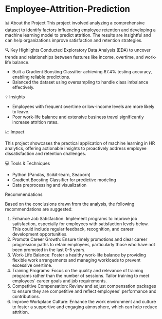 # Employee-Attrition-Prediction


📊 About the Project
This project involved analyzing a comprehensive dataset to identify factors influencing employee retention and developing a machine learning model to predict attrition. The results are insightful and can help organizations improve satisfaction and retention strategies.

🔍 Key Highlights
Conducted Exploratory Data Analysis (EDA) to uncover trends and relationships between features like income, overtime, and work-life balance.

- Built a Gradient Boosting Classifier achieving 87.4% testing accuracy, enabling reliable predictions.
- Balanced the dataset using oversampling to handle class imbalance effectively.

💡 Insights
- Employees with frequent overtime or low-income levels are more likely to leave.
- Poor work-life balance and extensive business travel significantly increase attrition rates.

📈 Impact

This project showcases the practical application of machine learning in HR analytics, offering actionable insights to proactively address employee dissatisfaction and retention challenges.

💻 Tools & Techniques

- Python (Pandas, Scikit-learn, Seaborn)
- Gradient Boosting Classifier for predictive modeling
- Data preprocessing and visualization

Recommendations

Based on the conclusions drawn from the analysis, the following recommendations are suggested:
1. Enhance Job Satisfaction: Implement programs to improve job satisfaction, especially for employees with satisfaction levels below. This could include regular feedback, recognition, and career development opportunities.
2. Promote Career Growth: Ensure timely promotions and clear career progression paths to retain employees, particularly those who have not been promoted in the last 0-5 years.
3. Work-Life Balance: Foster a healthy work-life balance by providing flexible work arrangements and managing workloads to prevent excessive overtime.
4. Training Programs: Focus on the quality and relevance of training programs rather than the number of sessions. Tailor training to meet employees' career goals and job requirements.
5. Competitive Compensation: Review and adjust compensation packages to ensure they are competitive and reflect employees' performance and contributions.
6. Improve Workplace Culture: Enhance the work environment and culture to foster a supportive and engaging atmosphere, which can help reduce attrition.

